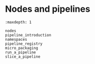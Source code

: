 # Nodes and pipelines

```{toctree}
:maxdepth: 1

nodes
pipeline_introduction
namespaces
pipeline_registry
micro_packaging
run_a_pipeline
slice_a_pipeline
```
